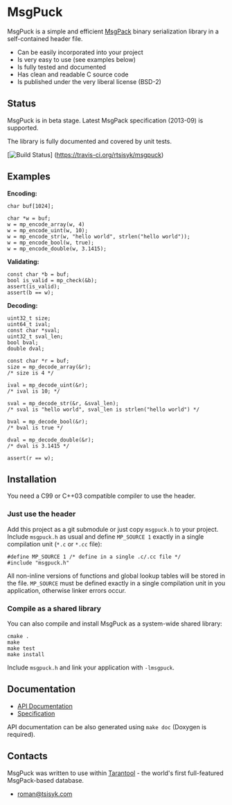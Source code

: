 MsgPuck
=======

MsgPuck is a simple and efficient [MsgPack](http://msgpack.org) binary
serialization library in a self-contained header file.

 * Can be easily incorporated into your project
 * Is very easy to use (see examples below)
 * Is fully tested and documented
 * Has clean and readable C source code
 * Is published under the very liberal license (BSD-2)

Status
------

MsgPuck is in beta stage.
Latest MsgPack specification (2013-09) is supported.

The library is fully documented and covered by unit tests.

[![Build Status](https://travis-ci.org/rtsisyk/msgpuck.png)]
(https://travis-ci.org/rtsisyk/msgpuck)

Examples
--------

**Encoding:**

    char buf[1024];

    char *w = buf;
    w = mp_encode_array(w, 4)
    w = mp_encode_uint(w, 10);
    w = mp_encode_str(w, "hello world", strlen("hello world"));
    w = mp_encode_bool(w, true);
    w = mp_encode_double(w, 3.1415);

**Validating:**

    const char *b = buf;
    bool is_valid = mp_check(&b);
    assert(is_valid);
    assert(b == w);

**Decoding:**

    uint32_t size;
    uint64_t ival;
    const char *sval;
    uint32_t sval_len;
    bool bval;
    double dval;

    const char *r = buf;
    size = mp_decode_array(&r);
    /* size is 4 */

    ival = mp_decode_uint(&r);
    /* ival is 10; */

    sval = mp_decode_str(&r, &sval_len);
    /* sval is "hello world", sval_len is strlen("hello world") */

    bval = mp_decode_bool(&r);
    /* bval is true */

    dval = mp_decode_double(&r);
    /* dval is 3.1415 */

    assert(r == w);

Installation
------------

You need a C99 or C++03 compatible compiler to use the header.

### Just use the header

Add this project as a git submodule or just copy  `msgpuck.h` to your project.
Include `msgpuck.h` as usual and define `MP_SOURCE 1` exactly in a single
compilation unit (`*.c` or `*.cc` file):

    #define MP_SOURCE 1 /* define in a single .c/.cc file */
    #include "msgpuck.h"

All non-inline versions of functions and global lookup tables will be 
stored in the file. `MP_SOURCE` must be defined exactly in a single compilation
unit in you application, otherwise linker errors occur.

### Compile as a shared library

You can also compile and install MsgPuck as a system-wide shared library:

    cmake .
    make
    make test
    make install

Include `msgpuck.h` and link your application with `-lmsgpuck`.

Documentation
-------------

 * [API Documentation](http://rtsisyk.github.io/msgpuck/)
 * [Specification](https://github.com/msgpack/msgpack/blob/master/spec.md)

API documentation can be also generated using `make doc` (Doxygen is required).

Contacts
--------

MsgPuck was written to use within [Tarantool](http://tarantool.org) -
the world's first full-featured MsgPack-based database.

 * roman@tsisyk.com

<img src="https://d2weczhvl823v0.cloudfront.net/rtsisyk/msgpuck/trend.png"
width="1px" height="1px" />
